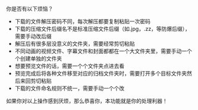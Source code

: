 你是否有以下烦恼？

+ 下载的文件解压密码不同，每次解压都要复制粘贴一次密码
+ 下载的压缩文件后缀名不是标准压缩文件后缀（如.jpg，.zz，等防爆后缀），需要手动改后缀
+ 解压后有很多层没意义的文件夹，需要经常剪切粘贴
+ 不同动画的视频文件、字幕文件和封面都都在一个大文件夹里，需要手动一个个创建单独的文件夹
+ 想要预览文件的话，需要一个个文件夹点进去看
+ 预览完成后将各种文件移至对应的归档文件夹时，需要打开多个目标文件夹然后来回剪切粘贴
+ 下载的文件命名规则不统一，需要手动一个个改

如果你对以上操作感到厌烦，那么恭喜你，本功能就是你的处理利器！